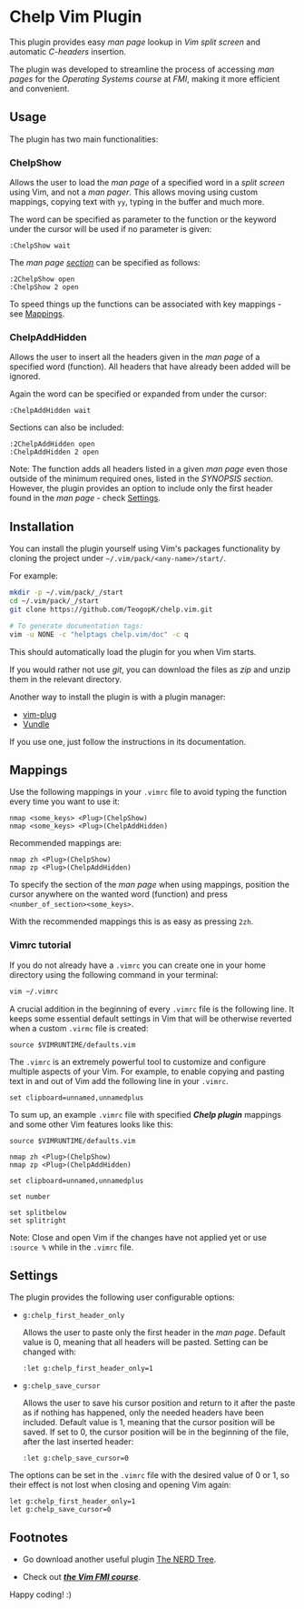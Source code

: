 # Chelp Vim Plugin

This plugin provides easy *man page* lookup in *Vim split screen* and automatic *C-headers* insertion.

The plugin was developed to streamline the process of accessing *man pages* for the *Operating Systems course* at *FMI*, making it more efficient and convenient.

## Usage

The plugin has two main functionalities:

### ChelpShow

Allows the user to load the *man page* of a specified word in a *split screen* using Vim, and not a *man pager*. This allows moving using custom mappings, copying text with `yy`, typing in the buffer and much more.

The word can be specified as parameter to the function or the keyword under the cursor will be used if no parameter is given:

```vim
:ChelpShow wait 
```

The *man page [section](https://man7.org/linux/man-pages/man7/man-pages.7.html)* can be specified as follows: 

```vim
:2ChelpShow open 
:ChelpShow 2 open 
```

To speed things up the functions can be associated with key mappings - see [Mappings](#mappings).

### ChelpAddHidden

Allows the user to insert all the headers given in the *man page* of a specified word (function). All headers that have already been added will be ignored.

Again the word can be specified or expanded from under the cursor:

```vim
:ChelpAddHidden wait
```

Sections can also be included:

```vim
:2ChelpAddHidden open 
:ChelpAddHidden 2 open 
```

Note: The function adds all headers listed in a given *man page* even those outside of the minimum required ones, listed in the *SYNOPSIS section*. However, the plugin provides an option to include only the first header found in the *man page* - check [Settings](#settings).

## Installation

You can install the plugin yourself using Vim's packages functionality by cloning the project under `~/.vim/pack/<any-name>/start/`.

For example:

```bash
mkdir -p ~/.vim/pack/_/start
cd ~/.vim/pack/_/start
git clone https://github.com/TeogopK/chelp.vim.git

# To generate documentation tags:
vim -u NONE -c "helptags chelp.vim/doc" -c q
```

This should automatically load the plugin for you when Vim starts.

If you would rather not use *git*, you can download the files as *zip* and unzip them in the relevant directory.

Another way to install the plugin is with a plugin manager:

- [vim-plug](https://github.com/junegunn/vim-plug)
- [Vundle](https://github.com/VundleVim/Vundle.vim)

If you use one, just follow the instructions in its documentation.


## Mappings

Use the following mappings in your `.vimrc` file to avoid typing the function every time you want to use it:

```vim
nmap <some_keys> <Plug>(ChelpShow)
nmap <some_keys> <Plug>(ChelpAddHidden)
```

Recommended mappings are:
```vim
nmap zh <Plug>(ChelpShow) 
nmap zp <Plug>(ChelpAddHidden) 
```

To specify the section of the *man page* when using mappings, position the cursor anywhere on the wanted word (function) and press `<number_of_section><some_keys>`.

With the recommended mappings this is as easy as pressing `2zh`.

### Vimrc tutorial

If you do not already have a `.vimrc` you can create one in your home directory using the following command in your terminal:

```bash
vim ~/.vimrc
```

A crucial addition in the beginning of every `.vimrc` file is the following line. It keeps some essential default settings in Vim that will be otherwise reverted when a custom `.virmc` file is created:

```vim
source $VIMRUNTIME/defaults.vim
```

The `.vimrc` is an extremely powerful tool to customize and configure multiple aspects of your Vim. For example, to enable copying and pasting text in and out of Vim add the following line in your `.vimrc`.

```vim
set clipboard=unnamed,unnamedplus
```

To sum up, an example `.vimrc` file with specified ***Chelp plugin*** mappings and some other Vim features looks like this:

```vim
source $VIMRUNTIME/defaults.vim

nmap zh <Plug>(ChelpShow)
nmap zp <Plug>(ChelpAddHidden)

set clipboard=unnamed,unnamedplus

set number

set splitbelow
set splitright
```

Note: Close and open Vim if the changes have not applied yet or use `:source %` while in the `.vimrc` file.

## Settings

The plugin provides the following user configurable options:

- `g:chelp_first_header_only` 

    Allows the user to paste only the first
    header in the *man page*. Default value is 0, meaning that all headers
    will be pasted. Setting can be changed with:

    ```vim
    :let g:chelp_first_header_only=1
    ```

- `g:chelp_save_cursor`

    Allows the user to save his cursor position
    and return to it after the paste as if nothing has happened, only the needed headers have been included. Default value is 1, meaning that the cursor position will be saved. If set to 0, the cursor position will be in the beginning of the file, after the last inserted header:

    ```vim
    :let g:chelp_save_cursor=0
    ```

The options can be set in the `.vimrc` file with the desired value of 0 or 1, so their effect is not lost when closing and opening Vim again:

```vim
let g:chelp_first_header_only=1
let g:chelp_save_cursor=0
```

## Footnotes

- Go download another useful plugin [The NERD Tree](https://github.com/preservim/nerdtree).

- Check out [***the Vim FMI course***](https://vim-fmi.bg/lectures).

Happy coding! :)
